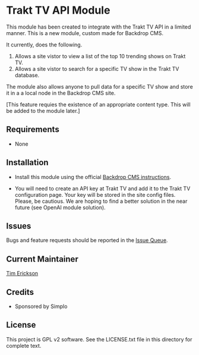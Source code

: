 # Trakt TV API Module

This module has been created to integrate with the Trakt TV API in a limited
manner. This is a new module, custom made for Backdrop CMS.

It currently, does the following. 

1) Allows a site vistor to view a list of the top 10 trending shows on Trakt TV.
2) Allows a site vistor to search for a specific TV show in the Trakt TV database.

The module also allows anyone to pull data for a specific TV show and store it in a 
a local node in the Backdrop CMS site. 

[This feature requies the existence of an appropriate content type. This will be 
added to the module later.]

## Requirements

- None

## Installation

- Install this module using the official [Backdrop CMS instructions](https://backdropcms.org/user-guide/modules).

- You will need to create an API key at Trakt TV and add it to the Trakt TV configuration
  page. Your key will be stored in the site config files. Please, be cautious. We are hoping
  to find a better solution in the near future (see OpenAI module solution). 

## Issues

Bugs and feature requests should be reported in the [Issue Queue](https://github.com/backdrop-contrib/openai/issues).

## Current Maintainer

[Tim Erickson](https://github.com/stpaultim)

## Credits

- Sponsored by Simplo

## License

This project is GPL v2 software. See the LICENSE.txt file in this directory for complete text.
